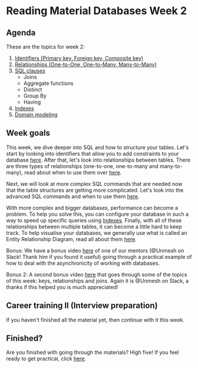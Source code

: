 # Reading Material Databases Week 2

## Agenda

These are the topics for week 2:

1. [Identifiers (Primary key, Foreign key, Composite key)](https://hackyourfuture.github.io/study/#/databases/sql/identifiers)
2. [Relationships (One-to-One, One-to-Many, Many-to-Many)](https://hackyourfuture.github.io/study/#/databases/sql/relationships)
3. [SQL clauses](https://hackyourfuture.github.io/study/#/databases/sql/advanced-sql)
    - Joins
    - Aggregate functions
    - Distinct
    - Group By
    - Having
4. [Indexes](https://hackyourfuture.github.io/study/#/databases/sql/indexes)
5. [Domain modeling](https://hackyourfuture.github.io/study/#/databases/sql/domain-modeling)

## Week goals

This week, we dive deeper into SQL and how to structure your tables. Let's start by looking into identifiers that allow you to add constraints to your database [here](https://hackyourfuture.github.io/study/#/databases/sql/identifiers). After that, let's look into relationships between tables. There are three types of relationships (one-to-one, one-to-many and many-to-many), read about when to use them over [here](https://hackyourfuture.github.io/study/#/databases/sql/relationships).

Next, we will look at more complex SQL commands that are needed now that the table structures are getting more complicated. Let's look into the advanced SQL commands and when to use them [here](https://hackyourfuture.github.io/study/#/databases/sql/advanced-sql).

With more complex and bigger databases, performance can become a problem. To help you solve this, you can configure your database in such a way to speed up specific queries using [Indexes](https://hackyourfuture.github.io/study/#/databases/sql/indexes). Finally, with all of these relationships between multiple tables, it can become a little hard to keep track. To help visualise your databases, we generally use what is called an Entity Relationship Diagram, read all about them [here](https://hackyourfuture.github.io/study/#/databases/sql/domain-modeling).

Bonus: We have a bonus video [here](https://www.youtube.com/watch?v=8yIuyUum3XU) of one of our mentors (@Unmesh on Slack! Thank him if you found it useful) going through a practical example of how to deal with the asynchronicity of working with databases.

Bonus 2: A second bonus video [here](https://www.youtube.com/watch?v=H08wAwrWEec) that goes through some of the topics of this week: keys, relationships and joins. Again it is @Unmesh on Slack, a thanks if this helped you is much appreciated!

## Career training II (Interview preparation)
If you haven't finished all the material yet, then continue with it this week.

## Finished?

Are you finished with going through the materials? High five! If you feel ready to get practical,
click [here](./MAKEME.md).
